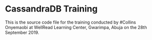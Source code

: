 # CassandraDB Training

This is the source code file for the training conducted by #Collins Onyemaobi at WellRead Learning Center, Gwarimpa, Abuja on the 28th September 2019.
